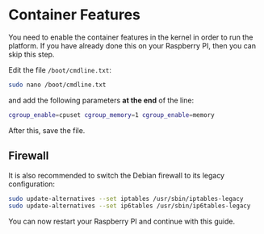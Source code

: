 # Container Features

You need to enable the container features in the kernel in order to run the platform. If you have already done this on your Raspberry PI, then you can skip this step.

Edit the file `/boot/cmdline.txt`:

```bash
sudo nano /boot/cmdline.txt
```

and add the following parameters **at the end** of the line:

```bash
cgroup_enable=cpuset cgroup_memory=1 cgroup_enable=memory
```

After this, save the file.

## Firewall

It is also recommended to switch the Debian firewall to its legacy configuration:

```bash
sudo update-alternatives --set iptables /usr/sbin/iptables-legacy
sudo update-alternatives --set ip6tables /usr/sbin/ip6tables-legacy
```

You can now restart your Raspberry PI and continue with this guide.
